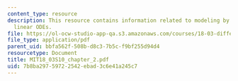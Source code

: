 ```yaml
---
content_type: resource
description: This resource contains information related to modeling by first order
  linear ODEs.
file: https://ol-ocw-studio-app-qa.s3.amazonaws.com/courses/18-03-differential-equations-spring-2010/7b8ba29759722542ebad3c6e41a245c7_MIT18_03S10_chapter_2.pdf
file_type: application/pdf
parent_uid: bbfa562f-508b-d8c3-7b5c-f9bf255d94d4
resourcetype: Document
title: MIT18_03S10_chapter_2.pdf
uid: 7b8ba297-5972-2542-ebad-3c6e41a245c7
---
```

